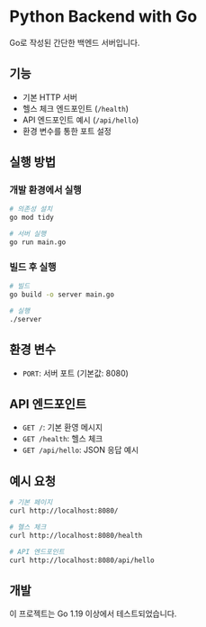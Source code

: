 # Python Backend with Go

Go로 작성된 간단한 백엔드 서버입니다.

## 기능

- 기본 HTTP 서버
- 헬스 체크 엔드포인트 (`/health`)
- API 엔드포인트 예시 (`/api/hello`)
- 환경 변수를 통한 포트 설정

## 실행 방법

### 개발 환경에서 실행

```bash
# 의존성 설치
go mod tidy

# 서버 실행
go run main.go
```

### 빌드 후 실행

```bash
# 빌드
go build -o server main.go

# 실행
./server
```

## 환경 변수

- `PORT`: 서버 포트 (기본값: 8080)

## API 엔드포인트

- `GET /`: 기본 환영 메시지
- `GET /health`: 헬스 체크
- `GET /api/hello`: JSON 응답 예시

## 예시 요청

```bash
# 기본 페이지
curl http://localhost:8080/

# 헬스 체크
curl http://localhost:8080/health

# API 엔드포인트
curl http://localhost:8080/api/hello
```

## 개발

이 프로젝트는 Go 1.19 이상에서 테스트되었습니다.

